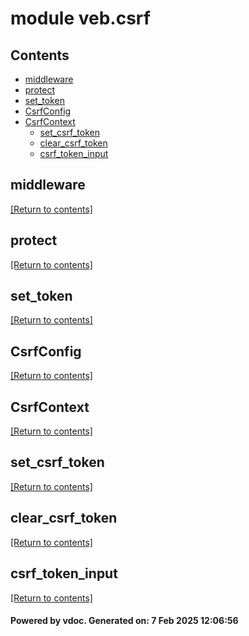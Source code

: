# module veb.csrf


## Contents
- [middleware](#middleware)
- [protect](#protect)
- [set_token](#set_token)
- [CsrfConfig](#CsrfConfig)
- [CsrfContext](#CsrfContext)
  - [set_csrf_token](#set_csrf_token)
  - [clear_csrf_token](#clear_csrf_token)
  - [csrf_token_input](#csrf_token_input)

## middleware
[[Return to contents]](#Contents)

## protect
[[Return to contents]](#Contents)

## set_token
[[Return to contents]](#Contents)

## CsrfConfig
[[Return to contents]](#Contents)

## CsrfContext
[[Return to contents]](#Contents)

## set_csrf_token
[[Return to contents]](#Contents)

## clear_csrf_token
[[Return to contents]](#Contents)

## csrf_token_input
[[Return to contents]](#Contents)

#### Powered by vdoc. Generated on: 7 Feb 2025 12:06:56
